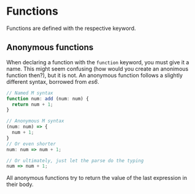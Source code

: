 # Functions
Functions are defined with the respective keyword.

## Anonymous functions
When declaring a function with the `function` keyword, you must give it a name. This might seem confusing (how would you create an anonimous function then?), but it is not. An anonymous function follows a slightly different syntax, borrowed from _es6_.
```ts
// Named M syntax
function num: add (num: num) {
  return num + 1;
}

// Anonymous M syntax
(num: num) => {
  num + 1;
}
// Or even shorter
num: num => num + 1;

// Or ultimately, just let the parse do the typing
num => num + 1;
```
All anonymous functions try to return the value of the last expression in their body.